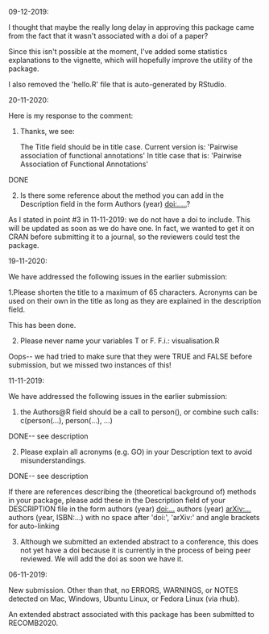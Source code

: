 09-12-2019:

I thought that maybe the really long delay in approving this package came from the fact
that it wasn't associated with a doi of a paper?  

Since this isn't possible at the moment, I've added some statistics explanations to the vignette,
which will hopefully improve the utility of the package.

I also removed the 'hello.R' file that is auto-generated by RStudio.

20-11-2020:

Here is my response to the comment:

1. Thanks, we see:

   The Title field should be in title case. Current version is:
   'Pairwise association of functional annotations'
   In title case that is:
   'Pairwise Association of Functional Annotations'

DONE

2. Is there some reference about the method you can add in the Description
field in the form Authors (year) <doi:.....>?

As I stated in point #3 in 11-11-2019: we do not have a doi to include.  This will be updated as soon as we do have one.  In fact, we wanted to get it on CRAN before submitting it to a journal, so the reviewers could test the package.  

19-11-2020:

We have addressed the following issues in the earlier submission:

1.Please shorten the title to a maximum of 65 characters.
Acronyms can be used on their own in the title as long as they are
explained in the description field.

This has been done.

2. Please never name your variables T or F.
F.i.: visualisation.R

Oops-- we had tried to make sure that they were TRUE and FALSE before submission, but we missed two instances of this!

11-11-2019:

We have addressed the following issues in the earlier submission:

1. the Authors@R field should be a call to person(), or combine such calls:
c(person(...), person(...), ...)

DONE-- see description

2. Please explain all acronyms (e.g. GO) in your Description text to avoid
misunderstandings.

DONE-- see description

If there are references describing the (theoretical background of)
methods in your package, please add these in the Description field of
your DESCRIPTION file in the form
authors (year) <doi:...>
authors (year) <arXiv:...>
authors (year, ISBN:...)
with no space after 'doi:', 'arXiv:' and angle brackets for auto-linking

3. Although we submitted an extended abstract to a conference, this does not yet have a doi because
it is currently in the process of being peer reviewed.  We will add the doi as soon we have it.

06-11-2019: 

New submission.  Other than that, no ERRORS, WARNINGS, or NOTES detected
on Mac, Windows, Ubuntu Linux, or Fedora Linux (via rhub).

An extended abstract associated with this package has been submitted to RECOMB2020.